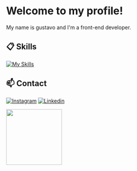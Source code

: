 # Welcome to my profile!

My name is gustavo and I'm a front-end developer.


## 📋 Skills

[![My Skills](https://skillicons.dev/icons?i=typescript,react,nextjs,tailwind,sass,styledcomponents)](https://skillicons.dev)

## 📫 Contact

[![Instagram](https://skillicons.dev/icons?i=instagram)](https://www.instagram.com/gustawro/)
[![Linkedin](https://skillicons.dev/icons?i=linkedin)](https://www.linkedin.com/in/gustavro/)


<img height="150em" src="https://github-readme-stats-ten-gilt.vercel.app/api/top-langs/?username=gustavros&layout=compact&theme=dracula">
